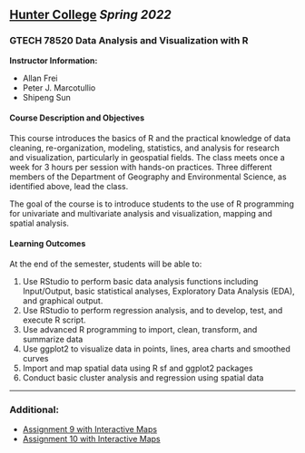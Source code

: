 ## [**Hunter College**](https://hunter.cuny.edu/) *Spring 2022*

### GTECH 78520 Data Analysis and Visualization with R

**Instructor Information:**

- Allan Frei
- Peter J. Marcotullio
- Shipeng Sun

#### Course Description and Objectives

This course introduces the basics of R and the practical knowledge of data cleaning, re-organization, modeling, statistics, and analysis for research and visualization, particularly in geospatial fields. The class meets once a week for 3 hours per session with hands-on practices. Three different members of the Department of Geography and Environmental Science, as identified above, lead the class.

The goal of the course is to introduce students to the use of R programming for univariate and multivariate analysis and visualization, mapping and spatial analysis.

#### Learning Outcomes

At the end of the semester, students will be able to:

1. Use RStudio to perform basic data analysis functions including Input/Output, basic statistical analyses, Exploratory Data Analysis (EDA), and graphical output.
2. Use RStudio to perform regression analysis, and to develop, test, and execute R script.
3. Use advanced R programming to import, clean, transform, and summarize data
4. Use ggplot2 to visualize data in points, lines, area charts and smoothed curves
5. Import and map spatial data using R sf and ggplot2 packages
6. Conduct basic cluster analysis and regression using spatial data

----------

### Additional:

- [Assignment 9 with Interactive Maps](https://rpubs.com/reinarin/894963)
- [Assignment 10 with Interactive Maps](https://rpubs.com/reinarin/899950)
